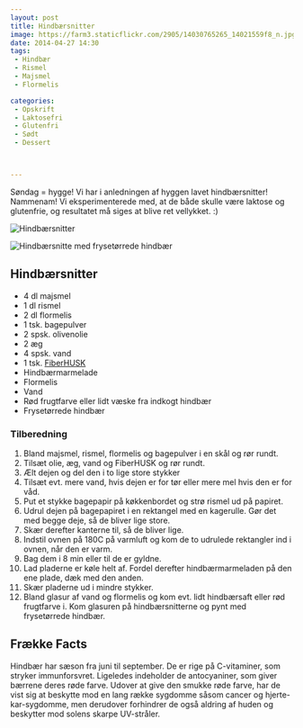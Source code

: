 ```yaml
---
layout: post
title: Hindbærsnitter
image: https://farm3.staticflickr.com/2905/14030765265_14021559f8_n.jpg
date: 2014-04-27 14:30
tags:
 - Hindbær
 - Rismel
 - Majsmel
 - Flormelis

categories:
 - Opskrift
 - Laktosefri
 - Glutenfri
 - Sødt
 - Dessert



---
```


Søndag = hygge! Vi har i anledningen af hyggen lavet hindbærsnitter! Nammenam! Vi eksperimenterede med, at de både skulle være laktose og glutenfrie, og resultatet må siges at blive ret vellykket. :) 




![Hindbærsnitter](https://farm3.staticflickr.com/2905/14030765265_14021559f8_z.jpg)


![Hindbærsnitte med frysetørrede hindbær](https://farm6.staticflickr.com/5044/14007654216_3bd2f891d5_z.jpg)




## Hindbærsnitter
- 4 dl majsmel
- 1 dl rismel
- 2 dl flormelis
- 1 tsk. bagepulver
- 2 spsk. olivenolie
- 2 æg
- 4 spsk. vand
- 1 tsk. [FiberHUSK](www.husk.dk)
- Hindbærmarmelade
- Flormelis
- Vand
- Rød frugtfarve eller lidt væske fra indkogt hindbær
- Frysetørrede hindbær



### Tilberedning
1. Bland majsmel, rismel, flormelis og bagepulver i en skål og rør rundt.
2. Tilsæt olie, æg, vand og FiberHUSK og rør rundt.
3. Ælt dejen og del den i to lige store stykker
4. Tilsæt evt. mere vand, hvis dejen er for tør eller mere mel hvis den er for våd.
5. Put et stykke bagepapir på køkkenbordet og strø rismel ud på papiret. 
6. Udrul dejen på bagepapiret i en rektangel med en kagerulle. Gør det med begge deje, så de bliver lige store.
7. Skær derefter kanterne til, så de bliver lige.
8. Indstil ovnen på 180C på varmluft og kom de to udrulede rektangler ind i ovnen, når den er varm.
9. Bag dem i 8 min eller til de er gyldne.
10. Lad pladerne er køle helt af. Fordel derefter hindbærmarmeladen på den ene plade, dæk med den anden.
11. Skær pladerne ud  i mindre stykker.
12. Bland glasur af vand og flormelis og kom evt. lidt hindbærsaft eller rød frugtfarve i. Kom glasuren på hindbærsnitterne og pynt med frysetørrede hindbær.
















## Frække Facts
Hindbær har sæson fra juni til september. De er rige på C-vitaminer, som stryker immunforsvret. Ligeledes indeholder de antocyaniner, som giver bærrene deres røde farve. Udover at give den smukke røde farve, har de vist sig at beskytte mod en lang række sygdomme såsom cancer og hjerte-kar-sygdomme, men derudover forhindrer de også
aldring af huden og beskytter mod solens skarpe UV-stråler. 